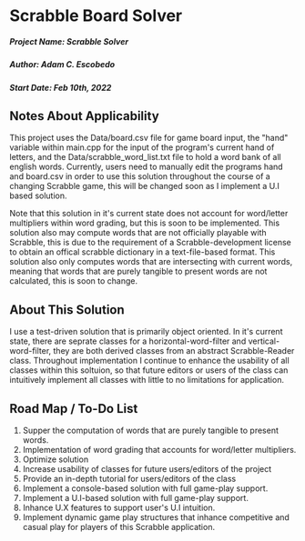 # Scrabble Board Solver

##### Project Name: Scrabble Solver
##### Author: Adam C. Escobedo
##### Start Date: Feb 10th, 2022

## Notes About Applicability

This project uses the Data/board.csv file for game board input, the "hand" variable within main.cpp for the input of the program's current hand of letters, and the Data/scrabble_word_list.txt file to hold a word bank of all english words. Currently, users need to manually edit the programs hand and board.csv in order to use this solution throughout the course of a changing Scrabble game, this will be changed soon as I implement a U.I based solution.

Note that this solution in it's current state does not account for word/letter multipliers within word grading, but this is soon to be implemented. This solution also may compute words that are not officially playable with Scrabble, this is due to the requirement of a Scrabble-development license to obtain an offical scrabble dictionary in a text-file-based format. This solution also only computes words that are intersecting with current words, meaning that words that are purely tangible to present words are not calculated, this is soon to change.

## About This Solution

I use a test-driven solution that is primarily object oriented. In it's current state, there are seprate classes for a horizontal-word-filter and vertical-word-filter, they are both derived classes from an abstract Scrabble-Reader class. Throughout implementation I continue to enhance the usability of all classes within this soltuion, so that future editors or users of the class can intuitively implement all classes with little to no limitations for application.

## Road Map / To-Do List

1. Supper the computation of words that are purely tangible to present words.
2. Implementation of word grading that accounts for word/letter multipliers.
3. Optimize solution
4. Increase usability of classes for future users/editors of the project
5. Provide an in-depth tutorial for users/editors of the class
6. Implement a console-based solution with full game-play support.
7. Implement a U.I-based solution with full game-play support.
8. Inhance U.X features to support user's U.I intuition.
9. Implement dynamic game play structures that inhance competitive and casual play for players of this Scrabble application.
